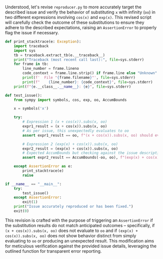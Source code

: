 Understood, let's revise `reproducer.py` to more accurately target the described issue and verify the behavior of substituting `x` with infinity (`oo`) in two different expressions involving `cos(x)` and `exp(x)`. This revised script will carefully check the outcome of these substitutions to ensure they adhere to the described expectations, raising an `AssertionError` to properly flag the issue if necessary.

```python
def print_stacktrace(e: Exception):
    import traceback
    import sys
    tb = traceback.extract_tb(e.__traceback__)
    print("Traceback (most recent call last):", file=sys.stderr)
    for frame in tb:
        line_number = frame.lineno
        code_context = frame.line.strip() if frame.line else "Unknown"
        print(f'  File "{frame.filename}"', file=sys.stderr)
        print(f"    {line_number}: {code_context}", file=sys.stderr)
    print(f"{e.__class__.__name__}: {e}", file=sys.stderr)

def test_issue():
    from sympy import symbols, cos, exp, oo, AccumBounds

    x = symbols('x')

    try:
        # Expression 1 (x + cos(x)).subs(x, oo)
        expr1_result = (x + cos(x)).subs(x, oo)
        # As per issue, this unexpectedly evaluates to oo
        assert expr1_result == oo, f"(x + cos(x)).subs(x, oo) should evaluate to oo, got {expr1_result}"

        # Expression 2 (exp(x) + cos(x)).subs(x, oo)
        expr2_result = (exp(x) + cos(x)).subs(x, oo)
        # Expected AccumBounds but checking against the issue description
        assert expr2_result == AccumBounds(-oo, oo), f"(exp(x) + cos(x)).subs(x, oo) should not evaluate directly to AccumBounds without clear resolution. Result: {expr2_result}"

    except AssertionError as e:
        print_stacktrace(e)
        raise

if __name__ == "__main__":
    try:
        test_issue()
    except AssertionError:
        exit(1)
    print("Issue accurately reproduced or has been fixed.")
    exit(0)
```

This revision is crafted with the purpose of triggering an `AssertionError` if the substitution results do not match anticipated outcomes – specifically, if `(x + cos(x)).subs(x, oo)` does not evaluate to `oo` and if `(exp(x) + cos(x)).subs(x, oo)` does not show behavior distinct from simply evaluating to `oo` or producing an unexpected result. This modification aims for meticulous verification against the provided issue details, leveraging the outlined function for transparent error reporting.
